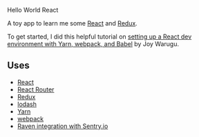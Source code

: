 Hello World React

A toy app to learn me some [React](https://facebook.github.io/react/) and [Redux](http://redux.js.org/).

To get started, I did this helpful tutorial on [setting up a React dev environment with Yarn, webpack, and Babel](https://scotch.io/tutorials/setup-a-react-environment-using-webpack-and-babel) by Joy Warugu.

## Uses
 * [React](https://facebook.github.io/react/)
 * [React Router](https://reacttraining.com/react-router/web/guides/philosophy)
 * [Redux](http://redux.js.org/)
 * [lodash](https://lodash.com/)
 * [Yarn](https://yarnpkg.com/en/)
 * [webpack](https://webpack.js.org/)
 * [Raven integration with Sentry.io](https://docs.sentry.io/clients/javascript/integrations/react/)
 